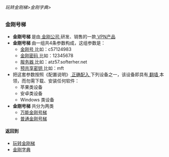 ###### 玩转金刚梯>金刚字典>

### 金刚号梯

- <strong> 金刚号梯 </strong>是由[ 金刚公司 ](https://github.com/a2zitpro/web/blob/master/LadderFree/kkDictionary/atozitpro.md)研发、销售的一款[ VPN产品 ]()
- <strong> 金刚号梯 </strong>由一组共4条参数构成，这组参数是：
  - [ 金刚号 ](https://github.com/a2zitpro/web/blob/master/LadderFree/kkDictionary/KKID.md)     比如：c57124983
  - [ 金刚密码 ]()   比如：12345678
  - [ 服务器 ]()     比如：atz57.softerher.net
  - [ 预共享密钥 ]()  比如：mft
- 把这套参数按照《配置说明》[ 正确配入 ](https://github.com/a2zitpro/web/blob/master/LadderFree/kkDictionary/ConsiderationsWhileConfigureKkid.md)下列设备之一，该设备即具有[ 翻墙 ](https://github.com/a2zitpro/web/blob/master/LadderFree/kkDictionary/OverTheWall.md)本领，而勿需下载、安装任何软件：
  - 苹果类设备
  - 安卓类设备
  - Windows 类设备
- <strong> 金刚号梯 </strong>共分为两类
  - [ 万能金刚号梯 ](https://github.com/a2zitpro/web/blob/master/LadderFree/kkDictionary/KKLadderKKIDMultipurpose.md)
  - [ 普通金刚号梯 ](https://github.com/a2zitpro/web/blob/master/LadderFree/kkDictionary/KKLadderKKIDSinglepurpose.md)


#### 返回到
- [玩转金刚梯](https://github.com/a2zitpro/web/blob/master/LadderFree/main.md)
- [金刚字典](https://github.com/a2zitpro/web/blob/master/LadderFree/kkDictionary/KKDictionary.md)


